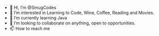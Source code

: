 - 👋 Hi, I’m @SmugCodes
- 👀 I’m interested in Learning to Code, Wine, Coffee, Reading and Movies.
- 🌱 I’m currently learning Java
- 💞️ I’m looking to collaborate on anything, open to opportunities.
- 📫 How to reach me 

<!---
SmugCodes/SmugCodes is a ✨ special ✨ repository because its `README.md` (this file) appears on your GitHub profile.
You can click the Preview link to take a look at your changes.
--->
